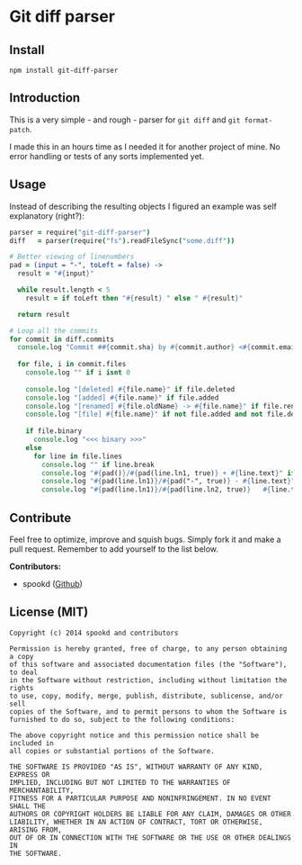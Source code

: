 # Git diff parser

## Install
```
npm install git-diff-parser
```

## Introduction
This is a very simple - and rough - parser for `git diff` and `git format-patch`.

I made this in an hours time as I needed it for another project of mine. No error handling or tests of any sorts implemented yet.

## Usage
Instead of describing the resulting objects I figured an example was self explanatory (right?):
```coffee
parser = require("git-diff-parser")
diff   = parser(require("fs").readFileSync("some.diff"))

# Better viewing of linenumbers
pad = (input = "-", toLeft = false) ->
  result = "#{input}"

  while result.length < 5
    result = if toLeft then "#{result} " else " #{result}"

  return result

# Loop all the commits
for commit in diff.commits
  console.log "Commit ##{commit.sha} by #{commit.author} <#{commit.email}>" if diff.detailed
  
  for file, i in commit.files
    console.log "" if i isnt 0
    
    console.log "[deleted] #{file.name}" if file.deleted
    console.log "[added] #{file.name}" if file.added
    console.log "[renamed] #{file.oldName} -> #{file.name}" if file.renamed
    console.log "[file] #{file.name}" if not file.added and not file.deleted and not file.renamed
    
    if file.binary
      console.log "<<< binary >>>"
    else
      for line in file.lines
        console.log "" if line.break
        console.log "#{pad()}/#{pad(line.ln1, true)} + #{line.text}" if line.type is "added"
        console.log "#{pad(line.ln1)}/#{pad("-", true)} - #{line.text}" if line.type is "deleted"
        console.log "#{pad(line.ln1)}/#{pad(line.ln2, true)}   #{line.text}" if line.type is "normal"
```

## Contribute
Feel free to optimize, improve and squish bugs. Simply fork it and make a pull request. Remember to add yourself to the list below.

**Contributors:**
* spookd ([Github](https://github.com/spookd))

## License (MIT)
```
Copyright (c) 2014 spookd and contributors

Permission is hereby granted, free of charge, to any person obtaining a copy
of this software and associated documentation files (the "Software"), to deal
in the Software without restriction, including without limitation the rights
to use, copy, modify, merge, publish, distribute, sublicense, and/or sell
copies of the Software, and to permit persons to whom the Software is
furnished to do so, subject to the following conditions:

The above copyright notice and this permission notice shall be included in
all copies or substantial portions of the Software.

THE SOFTWARE IS PROVIDED "AS IS", WITHOUT WARRANTY OF ANY KIND, EXPRESS OR
IMPLIED, INCLUDING BUT NOT LIMITED TO THE WARRANTIES OF MERCHANTABILITY,
FITNESS FOR A PARTICULAR PURPOSE AND NONINFRINGEMENT. IN NO EVENT SHALL THE
AUTHORS OR COPYRIGHT HOLDERS BE LIABLE FOR ANY CLAIM, DAMAGES OR OTHER
LIABILITY, WHETHER IN AN ACTION OF CONTRACT, TORT OR OTHERWISE, ARISING FROM,
OUT OF OR IN CONNECTION WITH THE SOFTWARE OR THE USE OR OTHER DEALINGS IN
THE SOFTWARE.
```